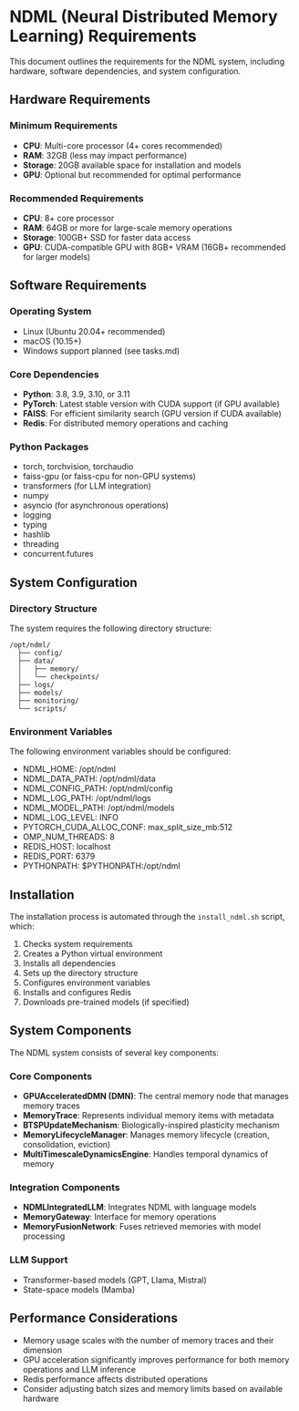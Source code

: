 # NDML (Neural Distributed Memory Learning) Requirements

This document outlines the requirements for the NDML system, including hardware, software dependencies, and system configuration.

## Hardware Requirements

### Minimum Requirements
- **CPU**: Multi-core processor (4+ cores recommended)
- **RAM**: 32GB (less may impact performance)
- **Storage**: 20GB available space for installation and models
- **GPU**: Optional but recommended for optimal performance

### Recommended Requirements
- **CPU**: 8+ core processor
- **RAM**: 64GB or more for large-scale memory operations
- **Storage**: 100GB+ SSD for faster data access
- **GPU**: CUDA-compatible GPU with 8GB+ VRAM (16GB+ recommended for larger models)

## Software Requirements

### Operating System
- Linux (Ubuntu 20.04+ recommended)
- macOS (10.15+)
- Windows support planned (see tasks.md)

### Core Dependencies
- **Python**: 3.8, 3.9, 3.10, or 3.11
- **PyTorch**: Latest stable version with CUDA support (if GPU available)
- **FAISS**: For efficient similarity search (GPU version if CUDA available)
- **Redis**: For distributed memory operations and caching

### Python Packages
- torch, torchvision, torchaudio
- faiss-gpu (or faiss-cpu for non-GPU systems)
- transformers (for LLM integration)
- numpy
- asyncio (for asynchronous operations)
- logging
- typing
- hashlib
- threading
- concurrent.futures

## System Configuration

### Directory Structure
The system requires the following directory structure:
```
/opt/ndml/
  ├── config/
  ├── data/
  │   ├── memory/
  │   └── checkpoints/
  ├── logs/
  ├── models/
  ├── monitoring/
  └── scripts/
```

### Environment Variables
The following environment variables should be configured:
- NDML_HOME: /opt/ndml
- NDML_DATA_PATH: /opt/ndml/data
- NDML_CONFIG_PATH: /opt/ndml/config
- NDML_LOG_PATH: /opt/ndml/logs
- NDML_MODEL_PATH: /opt/ndml/models
- NDML_LOG_LEVEL: INFO
- PYTORCH_CUDA_ALLOC_CONF: max_split_size_mb:512
- OMP_NUM_THREADS: 8
- REDIS_HOST: localhost
- REDIS_PORT: 6379
- PYTHONPATH: $PYTHONPATH:/opt/ndml

## Installation

The installation process is automated through the `install_ndml.sh` script, which:
1. Checks system requirements
2. Creates a Python virtual environment
3. Installs all dependencies
4. Sets up the directory structure
5. Configures environment variables
6. Installs and configures Redis
7. Downloads pre-trained models (if specified)

## System Components

The NDML system consists of several key components:

### Core Components
- **GPUAcceleratedDMN (DMN)**: The central memory node that manages memory traces
- **MemoryTrace**: Represents individual memory items with metadata
- **BTSPUpdateMechanism**: Biologically-inspired plasticity mechanism
- **MemoryLifecycleManager**: Manages memory lifecycle (creation, consolidation, eviction)
- **MultiTimescaleDynamicsEngine**: Handles temporal dynamics of memory

### Integration Components
- **NDMLIntegratedLLM**: Integrates NDML with language models
- **MemoryGateway**: Interface for memory operations
- **MemoryFusionNetwork**: Fuses retrieved memories with model processing

### LLM Support
- Transformer-based models (GPT, Llama, Mistral)
- State-space models (Mamba)

## Performance Considerations

- Memory usage scales with the number of memory traces and their dimension
- GPU acceleration significantly improves performance for both memory operations and LLM inference
- Redis performance affects distributed operations
- Consider adjusting batch sizes and memory limits based on available hardware